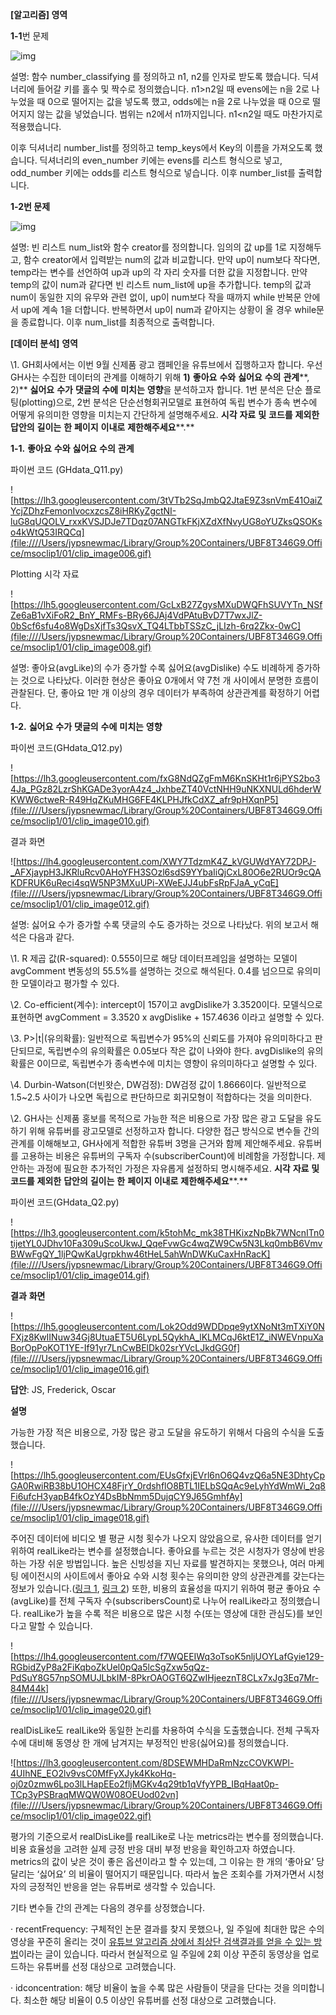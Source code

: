 **[알고리즘] 영역**

**1-1**번 문제

 

![img](file:////Users/jypsnewmac/Library/Group%20Containers/UBF8T346G9.Office/msoclip1/01/clip_image002.gif)

설명: 함수 number_classifying 를 정의하고 n1, n2를 인자로 받도록 했습니다. 딕셔너리에 들어갈 키를 홀수 및 짝수로 정의했습니다. n1>n2일 때 evens에는 n을 2로 나누었을 때 0으로 떨어지는 값을 넣도록 했고, odds에는 n을 2로 나누었을 때 0으로 떨어지지 않는 값을 넣었습니다. 범위는 n2에서 n1까지입니다. n1<n2일 때도 마찬가지로 적용했습니다.

이후 딕셔너리 number_list를 정의하고 temp_keys에서 Key의 이름을 가져오도록 했습니다. 딕셔너리의 even_number 키에는 evens를 리스트 형식으로 넣고, odd_number 키에는 odds를 리스트 형식으로 넣습니다. 이후 number_list를 출력합니다.

 

 

 

 

**1-2번 문제**

 

![img](file:////Users/jypsnewmac/Library/Group%20Containers/UBF8T346G9.Office/msoclip1/01/clip_image004.gif)

설명: 빈 리스트 num_list와 함수 creator를 정의합니다. 임의의 값 up를 1로 지정해두고, 함수 creator에서 입력받는 num의 값과 비교합니다. 만약 up이 num보다 작다면, temp라는 변수를 선언하여 up과 up의 각 자리 숫자를 더한 값을 지정합니다. 만약 temp의 값이 num과 같다면 빈 리스트 num_list에 up을 추가합니다. temp의 값과 num이 동일한 지의 유무와 관련 없이, up이 num보다 작을 때까지 while 반복문 안에서 up에 계속 1을 더합니다. 반복하면서 up이 num과 같아지는 상황이 올 경우 while문을 종료합니다. 이후 num_list를 최종적으로 출력합니다.

 

 

 

 

 

**[****데이터** **분석****]** **영역**

 

\1.     GH회사에서는 이번 9월 신제품 광고 캠페인을 유튜브에서 집행하고자 합니다. 우선 GH사는 수집한 데이터의 관계를 이해하기 위해 **1)** **좋아요** **수와** **싫어요** **수의** **관계****, 2)** **싫어요** **수가** **댓글의** **수에** **미치는** **영향**을 분석하고자 합니다. 1번 분석은 단순 플로팅(plotting)으로, 2번 분석은 단순선형회귀모델로 표현하여 독립 변수가 종속 변수에 어떻게 유의미한 영향을 미치는지 간단하게 설명해주세요. **시각** **자료** **및** **코드를** **제외한** **답안의** **길이는** **한** **페이지** **이내로** **제한해주세요****.**

 

**1-1.** **좋아요** **수와** **싫어요** **수의** **관계**

 

파이썬 코드 (GHdata_Q11.py) 

![https://lh3.googleusercontent.com/3tVTb2SqJmbQ2JtaE9Z3snVmE41OaiZYcjZDhzFemonIvocxzcsZ8iHRKyZgctNI-luG8qUQOLV_rxxKVSJDJe7TDqz07ANGTkFKjXZdXfNvyUG8oYUZksQSOKso4kWtQ53IRQCq](file:////Users/jypsnewmac/Library/Group%20Containers/UBF8T346G9.Office/msoclip1/01/clip_image006.gif)

Plotting 시각 자료

![https://lh5.googleusercontent.com/GcLxB27ZgysMXuDWQFhSUVYTn_NSfZe6aB1vXiFoR2_BnY_RMFs-BRy66JAj4VdPAtuBvD7T7wxJlZ-0bScf6sfu4o8WgDsXjfTs3QsvX_TQ4LTbbTSSzC_jLIzh-6rq2Zkx-0wC](file:////Users/jypsnewmac/Library/Group%20Containers/UBF8T346G9.Office/msoclip1/01/clip_image008.gif)

설명: 좋아요(avgLike)의 수가 증가할 수록 싫어요(avgDislike) 수도 비례하게 증가하는 것으로 나타났다. 이러한 현상은 좋아요 0개에서 약 7천 개 사이에서 분명한 흐름이 관찰된다. 단, 좋아요 1만 개 이상의 경우 데이터가 부족하여 상관관계를 확정하기 어렵다.

**1-2.** **싫어요** **수가** **댓글의** **수에** **미치는** **영향**

 

파이썬 코드(GHdata_Q12.py)

![https://lh3.googleusercontent.com/fxG8NdQZgFmM6KnSKHt1r6jPYS2bo34Ja_PGz82LzrShKGADe3yorA4z4_JxhbeZT40VctNHH9uNKXNULd6hderWKWW6ctweR-R49HqZKuMHG6FE4KLPHJfkCdXZ_afr9pHXqnP5](file:////Users/jypsnewmac/Library/Group%20Containers/UBF8T346G9.Office/msoclip1/01/clip_image010.gif)

 

결과 화면

![https://lh4.googleusercontent.com/XWY7TdzmK4Z_kVGUWdYAY72DPJ-_AFXjaypH3JKRluRcv0AHoYFH3SOzl6sdS9YYbaIiQjCxL80O6e2RUOr9cQAKDFRUK6uReci4sqW5NP3MXuUPi-XWeEJJ4ubFsRpFJaA_yCqE](file:////Users/jypsnewmac/Library/Group%20Containers/UBF8T346G9.Office/msoclip1/01/clip_image012.gif)

 

설명: 싫어요 수가 증가할 수록 댓글의 수도 증가하는 것으로 나타났다. 위의 보고서 해석은 다음과 같다.

 

\1.     R 제곱 값(R-squared): 0.555이므로 해당 데이터프레임을 설명하는 모델이 avgComment 변동성의 55.5%를 설명하는 것으로 해석된다. 0.4를 넘으므로 유의미한 모델이라고 평가할 수 있다.

\2.     Co-efficient(계수): intercept이 157이고 avgDislike가 3.3520이다. 모델식으로 표현하면 avgComment = 3.3520 x avgDislike + 157.4636 이라고 설명할 수 있다.

\3.     P>|t|(유의확률): 일반적으로 독립변수가 95%의 신뢰도를 가져야 유의미하다고 판단되므로, 독립변수의 유의확률은 0.05보다 작은 값이 나와야 한다. avgDislike의 유의확률은 0이므로, 독립변수가 종속변수에 미치는 영향이 유의미하다고 설명할 수 있다.

\4.     Durbin-Watson(더빈왓슨, DW검정): DW검정 값이 1.8666이다. 일반적으로 1.5~2.5 사이가 나오면 독립으로 판단하므로 회귀모형이 적합하다는 것을 의미한다.

\2. GH사는 신제품 홍보를 목적으로 가능한 적은 비용으로 가장 많은 광고 도달을 유도하기 위해 유튜버를 광고모델로 선정하고자 합니다. 다양한 접근 방식으로 변수들 간의 관계를 이해해보고, GH사에게 적합한 유튜버 3명을 근거와 함께 제안해주세요. 유튜버를 고용하는 비용은 유튜버의 구독자 수(subscriberCount)에 비례함을 가정합니다. 제안하는 과정에 필요한 추가적인 가정은 자유롭게 설정하되 명시해주세요. **시각** **자료** **및** **코드를** **제외한** **답안의** **길이는** **한** **페이지** **이내로** **제한해주세요****.**

파이썬 코드(GHdata_Q2.py)

![https://lh3.googleusercontent.com/k5tohMc_mk38THKixzNpBk7WNcnITn0tijetYL0JDhv10Fa309uScoUkwJ_QqeFvwGc4wqZW9Cw5N3Lkq0mbB6VmvBWwFgQY_1ljPQwKaUgrpkhw46tHeL5ahWnDWKuCaxHnRacK](file:////Users/jypsnewmac/Library/Group%20Containers/UBF8T346G9.Office/msoclip1/01/clip_image014.gif)

**결과** **화면**

![https://lh5.googleusercontent.com/Lok2Odd9WDDpqe9ytXNoNt3mTXiY0NFXjz8KwIINuw34Gj8UtuaET5U6LypL5QykhA_lKLMCqJ6ktE1Z_iNWEVnpuXaBorOpPoKOT1YE-If91yr7LnCwBElDk02srYVcLJkdGG0f](file:////Users/jypsnewmac/Library/Group%20Containers/UBF8T346G9.Office/msoclip1/01/clip_image016.gif)

**답안**: JS, Frederick, Oscar

**설명**

가능한 가장 적은 비용으로, 가장 많은 광고 도달을 유도하기 위해서 다음의 수식을 도출했습니다.

![https://lh5.googleusercontent.com/EUsGfxjEVrl6nO6Q4vzQ6a5NE3DhtyCpGA0RwiRB38bU1OHCX48FjrY_0rdshflO8BTL1IELbSQqAc9eLyhYdWmWi_2q8Fi6ufcH3yapB4fkOzY4DsBbNmm5DujqCY9J65GmhfAy](file:////Users/jypsnewmac/Library/Group%20Containers/UBF8T346G9.Office/msoclip1/01/clip_image018.gif)

주어진 데이터에 비디오 별 평균 시청 횟수가 나오지 않았음으로, 유사한 데이터를 얻기 위하여 realLike라는 변수를 설정했습니다. 좋아요를 누르는 것은 시청자가 영상에 반응하는 가장 쉬운 방법입니다. 높은 신빙성을 지닌 자료를 발견하지는 못했으나, 여러 마케팅 에이전시의 사이트에서 좋아요 수와 시청 횟수는 유의미한 양의 상관관계를 갖는다는 정보가 있습니다.([링크 1](https://tubularinsights.com/3-metrics-youtube-success/), [링크 2](https://philosophiren.com/311?category=745293)) 또한, 비용의 효율성을 따지기 위하여 평균 좋아요 수(avgLike)를 전체 구독자 수(subscribersCount)로 나누어 realLike라고 정의했습니다. realLike가 높을 수록 적은 비용으로 많은 시청 수(또는 영상에 대한 관심도)를 보인다고 말할 수 있습니다.

 

![https://lh4.googleusercontent.com/f7WQEEIWq3oTsoK5nljUOYLafGyie129-RGbidZyP8a2FiKqboZkUel0pQa5lcSgZxw5qQz-PdSuY8G57npSOMUJLbkIM-8PkrOAOGT6QZwIHjeeznT8CLx7xJg3Eq7Mr-84M44k](file:////Users/jypsnewmac/Library/Group%20Containers/UBF8T346G9.Office/msoclip1/01/clip_image020.gif)

realDisLike도 realLike와 동일한 논리를 차용하여 수식을 도출했습니다. 전체 구독자 수에 대비해 동영상 한 개에 남겨지는 부정적인 반응(싫어요)를 정의했습니다.

![https://lh3.googleusercontent.com/8DSEWMHDaRmNzcCOVKWPl-4UIhNE_EO2lv9vsC0MfFyXJyk4KkoHq-oj0z0zmw6Lpo3lLHapEEo2fljMGKv4q29tb1qVfyYPB_IBqHaat0p-TCp3yPSBraqMWQW0W08OEUod02vn](file:////Users/jypsnewmac/Library/Group%20Containers/UBF8T346G9.Office/msoclip1/01/clip_image022.gif)

평가의 기준으로서 realDisLike를 realLike로 나눈 metrics라는 변수를 정의했습니다. 비용 효율성을 고려한 실제 긍정 반응 대비 부정 반응을 확인하고자 하였습니다. metrics의 값이 낮은 것이 좋은 옵션이라고 할 수 있는데, 그 이유는 한 개의 ‘좋아요’ 당 달리는 ‘싫어요’ 의 비율이 떨어지기 때문입니다. 따라서 높은 조회수를 가져가면서 시청자의 긍정적인 반응을 얻는 유튜버로 생각할 수 있습니다.

기타 변수들 간의 관계는 다음의 경우를 상정했습니다.

·       recentFrequency: 구체적인 논문 결과를 찾지 못했으나, 일 주일에 최대한 많은 수의 영상을 꾸준히 올리는 것이 [유튜브 알고리즘 상에서 최상단 검색결과를 얻을 수 있는 방법](https://medium.com/@joshdance/decoding-the-youtube-algorithm-for-fun-and-profit-5dba0de8561a)이라는 글이 있습니다. 따라서 현실적으로 일 주일에 2회 이상 꾸준히 동영상을 업로드하는 유튜버를 선정 대상으로 고려했습니다.

·       idconcentration: 해당 비율이 높을 수록 많은 사람들이 댓글을 단다는 것을 의미합니다. 최소한 해당 비율이 0.5 이상인 유튜버를 선정 대상으로 고려했습니다.